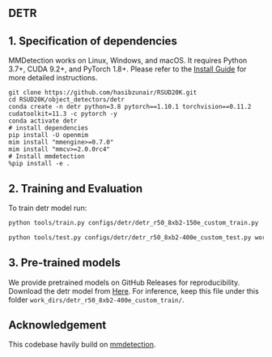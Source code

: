## DETR

## 1. Specification of dependencies
MMDetection works on Linux, Windows, and macOS. It requires Python 3.7+, CUDA 9.2+, and PyTorch 1.8+. Please refer to the [Install Guide](https://mmdetection.readthedocs.io/en/latest/get_started.html) for more detailed instructions.

```shell
git clone https://github.com/hasibzunair/RSUD20K.git
cd RSUD20K/object_detectors/detr
conda create -n detr python=3.8 pytorch==1.10.1 torchvision==0.11.2 cudatoolkit=11.3 -c pytorch -y
conda activate detr
# install dependencies
pip install -U openmim
mim install "mmengine>=0.7.0"
mim install "mmcv>=2.0.0rc4"
# Install mmdetection
%pip install -e .
```

## 2. Training and Evaluation
To train detr model run: 

```bash
python tools/train.py configs/detr/detr_r50_8xb2-150e_custom_train.py
```

```bash
python tools/test.py configs/detr/detr_r50_8xb2-400e_custom_test.py work_dirs/detr_r50_8xb2-400e_custom_train/epoch_400.pth --show-dir show_results --cfg-options test_evaluator.classwise=True
```

## 3. Pre-trained models
We provide pretrained models on GitHub Releases for reproducibility. Download the detr model from [Here](https://github.com/hasibzunair/RSUD20K/releases/download/v1/detr.pth). For inference, keep this file under this folder `work_dirs/detr_r50_8xb2-400e_custom_train/`.


## Acknowledgement
This codebase havily build on [mmdetection](https://github.com/open-mmlab/mmdetection/tree/main).
